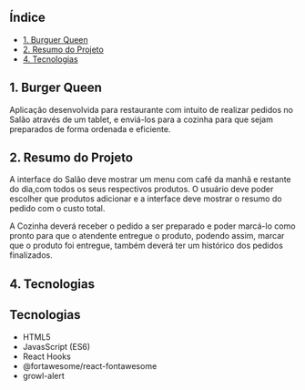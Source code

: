 ## Índice

* [1. Burguer Queen](#1-Burguer-Queen)
* [2. Resumo do Projeto](#2-Resumo-do-Projeto)
* [4. Tecnologias](#4-processo-de-design-e-Tecnologias)

## 1. Burger Queen

Aplicação desenvolvida para restaurante com intuito de realizar pedidos no Salão através de um tablet, e enviá-los para a cozinha para que sejam preparados de forma ordenada e eficiente.


## 2. Resumo do Projeto

A interface do Salão deve mostrar um menu com café da manhã e restante do dia,com todos os seus respectivos produtos. O usuário deve poder escolher que produtos adicionar e a interface deve mostrar o resumo do pedido com o custo total.

A Cozinha deverá receber o pedido a ser preparado e poder marcá-lo como pronto para que o atendente entregue o produto, podendo assim, marcar que o produto foi entregue, também deverá ter um histórico dos pedidos finalizados.


## 4. Tecnologias

## Tecnologias
* HTML5
* JavasScript (ES6)
* React Hooks
* @fortawesome/react-fontawesome
* growl-alert
